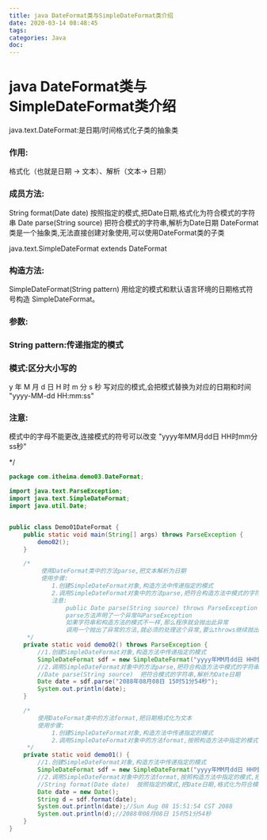 ```yaml
---
title: java DateFormat类与SimpleDateFormat类介绍
date: 2020-03-14 08:48:45
tags:
categories: Java
doc:
---
```


# java DateFormat类与SimpleDateFormat类介绍


java.text.DateFormat:是日期/时间格式化子类的抽象类

### 作用:

格式化（也就是日期 -> 文本）、解析（文本-> 日期）

### 成员方法:

String format(Date date)  按照指定的模式,把Date日期,格式化为符合模式的字符串
Date parse(String source)  把符合模式的字符串,解析为Date日期
DateFormat类是一个抽象类,无法直接创建对象使用,可以使用DateFormat类的子类

java.text.SimpleDateFormat extends DateFormat

### 构造方法:

SimpleDateFormat(String pattern)
  用给定的模式和默认语言环境的日期格式符号构造 SimpleDateFormat。

### 参数:

###  String pattern:传递指定的模式

### 模式:区分大小写的

y   年
M   月
d   日
H   时
m   分
s   秒
写对应的模式,会把模式替换为对应的日期和时间
"yyyy-MM-dd HH:mm:ss"

### 注意:

模式中的字母不能更改,连接模式的符号可以改变
 "yyyy年MM月dd日 HH时mm分ss秒"

 */

```java
package com.itheima.demo03.DateFormat;

import java.text.ParseException;
import java.text.SimpleDateFormat;
import java.util.Date;


public class Demo01DateFormat {
    public static void main(String[] args) throws ParseException {
        demo02();
    }

    /*
         使用DateFormat类中的方法parse,把文本解析为日期
         使用步骤:
            1.创建SimpleDateFormat对象,构造方法中传递指定的模式
            2.调用SimpleDateFormat对象中的方法parse,把符合构造方法中模式的字符串,解析为Date日期
            注意:
                public Date parse(String source) throws ParseException
                parse方法声明了一个异常叫ParseException
                如果字符串和构造方法的模式不一样,那么程序就会抛出此异常
                调用一个抛出了异常的方法,就必须的处理这个异常,要么throws继续抛出这个异常,要么try catch自己处理
     */
    private static void demo02() throws ParseException {
        //1.创建SimpleDateFormat对象,构造方法中传递指定的模式
        SimpleDateFormat sdf = new SimpleDateFormat("yyyy年MM月dd日 HH时mm分ss秒");
        //2.调用SimpleDateFormat对象中的方法parse,把符合构造方法中模式的字符串,解析为Date日期
        //Date parse(String source)  把符合模式的字符串,解析为Date日期
        Date date = sdf.parse("2088年08月08日 15时51分54秒");
        System.out.println(date);
    }

    /*
        使用DateFormat类中的方法format,把日期格式化为文本
        使用步骤:
            1.创建SimpleDateFormat对象,构造方法中传递指定的模式
            2.调用SimpleDateFormat对象中的方法format,按照构造方法中指定的模式,把Date日期格式化为符合模式的字符串(文本)
     */
    private static void demo01() {
        //1.创建SimpleDateFormat对象,构造方法中传递指定的模式
        SimpleDateFormat sdf = new SimpleDateFormat("yyyy年MM月dd日 HH时mm分ss秒");
        //2.调用SimpleDateFormat对象中的方法format,按照构造方法中指定的模式,把Date日期格式化为符合模式的字符串(文本)
        //String format(Date date)  按照指定的模式,把Date日期,格式化为符合模式的字符串
        Date date = new Date();
        String d = sdf.format(date);
        System.out.println(date);//Sun Aug 08 15:51:54 CST 2088
        System.out.println(d);//2088年08月08日 15时51分54秒
    }
}

```

